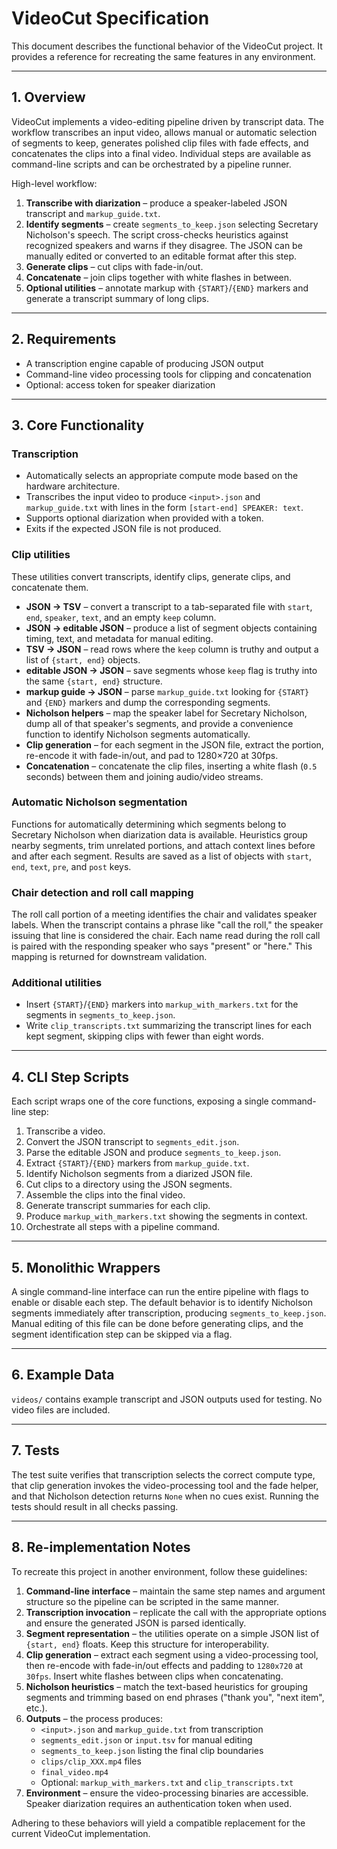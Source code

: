 # VideoCut Specification

This document describes the functional behavior of the VideoCut project. It provides a reference for recreating the same features in any environment.

---

## 1. Overview

VideoCut implements a video-editing pipeline driven by transcript data. The workflow transcribes an input video, allows manual or automatic selection of segments to keep, generates polished clip files with fade effects, and concatenates the clips into a final video. Individual steps are available as command-line scripts and can be orchestrated by a pipeline runner.

High-level workflow:

1. **Transcribe with diarization** – produce a speaker-labeled JSON transcript and `markup_guide.txt`.
2. **Identify segments** – create `segments_to_keep.json` selecting Secretary Nicholson's speech. The script cross-checks heuristics against recognized speakers and warns if they disagree. The JSON can be manually edited or converted to an editable format after this step.
3. **Generate clips** – cut clips with fade-in/out.
4. **Concatenate** – join clips together with white flashes in between.
5. **Optional utilities** – annotate markup with `{START}`/`{END}` markers and generate a transcript summary of long clips.

---

## 2. Requirements

- A transcription engine capable of producing JSON output
- Command-line video processing tools for clipping and concatenation
- Optional: access token for speaker diarization

---

## 3. Core Functionality

### Transcription

- Automatically selects an appropriate compute mode based on the hardware architecture.
- Transcribes the input video to produce `<input>.json` and `markup_guide.txt` with lines in the form `[start-end] SPEAKER: text`.
- Supports optional diarization when provided with a token.
- Exits if the expected JSON file is not produced.

### Clip utilities

These utilities convert transcripts, identify clips, generate clips, and concatenate them.

- **JSON → TSV** – convert a transcript to a tab-separated file with `start`, `end`, `speaker`, `text`, and an empty `keep` column.
- **JSON → editable JSON** – produce a list of segment objects containing timing, text, and metadata for manual editing.
- **TSV → JSON** – read rows where the `keep` column is truthy and output a list of `{start, end}` objects.
- **editable JSON → JSON** – save segments whose `keep` flag is truthy into the same `{start, end}` structure.
- **markup guide → JSON** – parse `markup_guide.txt` looking for `{START}` and `{END}` markers and dump the corresponding segments.
- **Nicholson helpers** – map the speaker label for Secretary Nicholson, dump all of that speaker's segments, and provide a convenience function to identify Nicholson segments automatically.
- **Clip generation** – for each segment in the JSON file, extract the portion, re-encode it with fade-in/out, and pad to 1280×720 at 30fps.
- **Concatenation** – concatenate the clip files, inserting a white flash (`0.5` seconds) between them and joining audio/video streams.

### Automatic Nicholson segmentation

Functions for automatically determining which segments belong to Secretary Nicholson when diarization data is available. Heuristics group nearby segments, trim unrelated portions, and attach context lines before and after each segment. Results are saved as a list of objects with `start`, `end`, `text`, `pre`, and `post` keys.

### Chair detection and roll call mapping

The roll call portion of a meeting identifies the chair and validates speaker
labels. When the transcript contains a phrase like "call the roll," the speaker
issuing that line is considered the chair. Each name read during the roll call
is paired with the responding speaker who says "present" or "here." This mapping
is returned for downstream validation.

### Additional utilities

- Insert `{START}`/`{END}` markers into `markup_with_markers.txt` for the segments in `segments_to_keep.json`.
- Write `clip_transcripts.txt` summarizing the transcript lines for each kept segment, skipping clips with fewer than eight words.

---

## 4. CLI Step Scripts

Each script wraps one of the core functions, exposing a single command-line step:

1. Transcribe a video.
2. Convert the JSON transcript to `segments_edit.json`.
3. Parse the editable JSON and produce `segments_to_keep.json`.
4. Extract `{START}`/`{END}` markers from `markup_guide.txt`.
5. Identify Nicholson segments from a diarized JSON file.
6. Cut clips to a directory using the JSON segments.
7. Assemble the clips into the final video.
8. Generate transcript summaries for each clip.
9. Produce `markup_with_markers.txt` showing the segments in context.
10. Orchestrate all steps with a pipeline command.

---

## 5. Monolithic Wrappers

A single command-line interface can run the entire pipeline with flags to enable or disable each step. The default behavior is to identify Nicholson segments immediately after transcription, producing `segments_to_keep.json`. Manual editing of this file can be done before generating clips, and the segment identification step can be skipped via a flag.

---

## 6. Example Data

`videos/` contains example transcript and JSON outputs used for testing. No video files are included.

---

## 7. Tests

The test suite verifies that transcription selects the correct compute type, that clip generation invokes the video-processing tool and the fade helper, and that Nicholson detection returns `None` when no cues exist. Running the tests should result in all checks passing.

---

## 8. Re-implementation Notes

To recreate this project in another environment, follow these guidelines:

1. **Command-line interface** – maintain the same step names and argument structure so the pipeline can be scripted in the same manner.
2. **Transcription invocation** – replicate the call with the appropriate options and ensure the generated JSON is parsed identically.
3. **Segment representation** – the utilities operate on a simple JSON list of `{start, end}` floats. Keep this structure for interoperability.
4. **Clip generation** – extract each segment using a video-processing tool, then re-encode with fade-in/out effects and padding to `1280x720` at `30fps`. Insert white flashes between clips when concatenating.
5. **Nicholson heuristics** – match the text-based heuristics for grouping segments and trimming based on end phrases ("thank you", "next item", etc.).
6. **Outputs** – the process produces:
   - `<input>.json` and `markup_guide.txt` from transcription
   - `segments_edit.json` or `input.tsv` for manual editing
   - `segments_to_keep.json` listing the final clip boundaries
   - `clips/clip_XXX.mp4` files
   - `final_video.mp4`
   - Optional: `markup_with_markers.txt` and `clip_transcripts.txt`
7. **Environment** – ensure the video-processing binaries are accessible. Speaker diarization requires an authentication token when used.

Adhering to these behaviors will yield a compatible replacement for the current VideoCut implementation.

